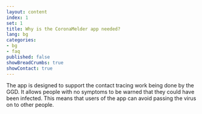```yaml
---
layout: content
index: 1
set: 1
title: Why is the CoronaMelder app needed?
lang: bg
categories:
- bg
- faq
published: false
showBreadCrumbs: true
showContact: true
---
```


The app is designed to support the contact tracing work being done by the GGD. It allows people with no symptoms to be warned that they could have been infected. This means that users of the app can avoid passing the virus on to other people.
